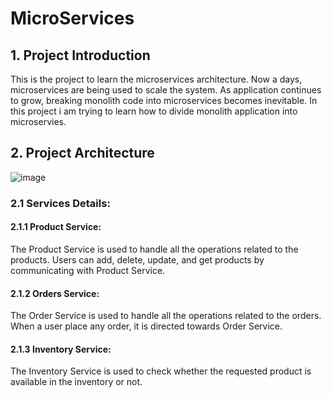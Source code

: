 # MicroServices


## 1. Project Introduction
This is the project to learn the microservices architecture. Now a days, microservices are being used to scale the system. As application continues to grow, breaking monolith code into microservices becomes inevitable. In this project i am trying to learn how to divide monolith application into microservies.


## 2.  Project Architecture 
![image](https://user-images.githubusercontent.com/50276587/218269451-938c9fc3-adf8-4ccd-a3aa-16fb6c223bfb.png)

### 2.1 Services Details:
#### 2.1.1 Product Service:
The Product Service is used to handle all the operations related to the products. Users can add, delete, update, and get products by communicating with Product Service.

#### 2.1.2 Orders Service:
The Order Service is used to handle all the operations related to the orders. When a user place any order, it is directed towards Order Service.

#### 2.1.3 Inventory Service:
The Inventory Service is used to check whether the requested product is available in the inventory or not.
